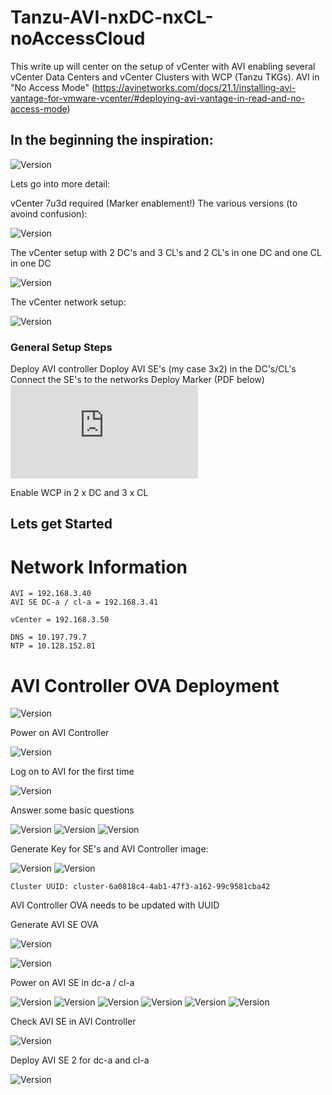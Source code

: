 # Tanzu-AVI-nxDC-nxCL-noAccessCloud

This write up will center on the setup of vCenter with AVI enabling several vCenter Data Centers and vCenter Clusters with WCP (Tanzu TKGs). 
AVI in "No Access Mode" (https://avinetworks.com/docs/21.1/installing-avi-vantage-for-vmware-vcenter/#deploying-avi-vantage-in-read-and-no-access-mode)

## In the beginning the inspiration:

![Version](https://github.com/ogelbric/Tanzu-AVI-nxDC-nxCL-noAccessCloud/blob/main/inspiration.png)

Lets go into more detail: 

vCenter 7u3d required (Marker enablement!) 
The various versions (to avoind confusion): 

![Version](https://github.com/ogelbric/Tanzu-AVI-nxDC-nxCL-noAccessCloud/blob/main/vcenterversions.png)

The vCenter setup with 2 DC's and 3 CL's and 2 CL's in one DC and one CL in one DC

![Version](https://github.com/ogelbric/Tanzu-AVI-nxDC-nxCL-noAccessCloud/blob/main/setup1.png)

The vCenter network setup: 

![Version](https://github.com/ogelbric/Tanzu-AVI-nxDC-nxCL-noAccessCloud/blob/main/networksetup1.png)

### General Setup Steps

Deploy AVI controller
Doploy AVI SE's (my case 3x2) in the DC's/CL's
Connect the SE's to the networks
Deploy Marker (PDF below) 
![Version](https://github.com/ogelbric/Tanzu-AVI-nxDC-nxCL-noAccessCloud/blob/main/1061720785_9851830dbba540b5b54b26daf9329690-040522-1117-3444.pdf)

Enable WCP in 2 x DC and 3 x CL

## Lets get Started

# Network Information
```
AVI = 192.168.3.40
AVI SE DC-a / cl-a = 192.168.3.41

vCenter = 192.168.3.50

DNS = 10.197.79.7
NTP = 10.128.152.81
```



# AVI Controller OVA Deployment 

![Version](https://github.com/ogelbric/Tanzu-AVI-nxDC-nxCL-noAccessCloud/blob/main/avicontrollerovadeployment.png)

Power on AVI Controller

![Version](https://github.com/ogelbric/Tanzu-AVI-nxDC-nxCL-noAccessCloud/blob/main/PowerOnAVI.png)

Log on to AVI for the first time

![Version](https://github.com/ogelbric/Tanzu-AVI-nxDC-nxCL-noAccessCloud/blob/main/LogOnFirstTime.png)

Answer some basic questions

![Version](https://github.com/ogelbric/Tanzu-AVI-nxDC-nxCL-noAccessCloud/blob/main/AVI1.png)
![Version](https://github.com/ogelbric/Tanzu-AVI-nxDC-nxCL-noAccessCloud/blob/main/AVI2.png)
![Version](https://github.com/ogelbric/Tanzu-AVI-nxDC-nxCL-noAccessCloud/blob/main/AVI3.png)

Generate Key for SE's and AVI Controller image:

![Version](https://github.com/ogelbric/Tanzu-AVI-nxDC-nxCL-noAccessCloud/blob/main/AVIKeyGen1.png)
![Version](https://github.com/ogelbric/Tanzu-AVI-nxDC-nxCL-noAccessCloud/blob/main/AVIKeyGen2.png)

```
Cluster UUID: cluster-6a0818c4-4ab1-47f3-a162-99c9581cba42
```

AVI Controller OVA needs to be updated with UUID

Generate AVI SE OVA 

![Version](https://github.com/ogelbric/Tanzu-AVI-nxDC-nxCL-noAccessCloud/blob/main/AVISEImage.png)

![Version](https://github.com/ogelbric/Tanzu-AVI-nxDC-nxCL-noAccessCloud/blob/main/AVISEdownload.png)


Power on AVI SE in dc-a / cl-a

![Version](https://github.com/ogelbric/Tanzu-AVI-nxDC-nxCL-noAccessCloud/blob/main/AVISE1.png)
![Version](https://github.com/ogelbric/Tanzu-AVI-nxDC-nxCL-noAccessCloud/blob/main/AVISE2.png)
![Version](https://github.com/ogelbric/Tanzu-AVI-nxDC-nxCL-noAccessCloud/blob/main/AVISE3.png)
![Version](https://github.com/ogelbric/Tanzu-AVI-nxDC-nxCL-noAccessCloud/blob/main/AVISE4.png)
![Version](https://github.com/ogelbric/Tanzu-AVI-nxDC-nxCL-noAccessCloud/blob/main/AVISE5.png)
![Version](https://github.com/ogelbric/Tanzu-AVI-nxDC-nxCL-noAccessCloud/blob/main/AVISE6.png)

Check AVI SE in AVI Controller

![Version](https://github.com/ogelbric/Tanzu-AVI-nxDC-nxCL-noAccessCloud/blob/main/AVISE1up.png)


Deploy AVI SE 2 for dc-a and cl-a

![Version](https://github.com/ogelbric/Tanzu-AVI-nxDC-nxCL-noAccessCloud/blob/main/AVISE22.png)


